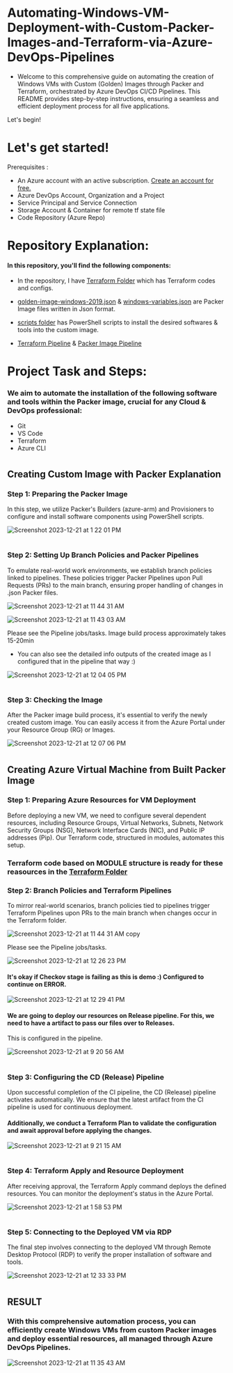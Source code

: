# Automating-Windows-VM-Deployment-with-Custom-Packer-Images-and-Terraform-via-Azure-DevOps-Pipelines

- Welcome to this comprehensive guide on automating the creation of Windows VMs with Custom (Golden) Images through Packer and Terraform, orchestrated by Azure DevOps CI/CD Pipelines. This README provides step-by-step instructions, ensuring a seamless and efficient deployment process for all five applications.

Let's begin!

# Let's get started!

Prerequisites :
- An Azure account with an active subscription. <a href="https://azure.microsoft.com/en-us/free/?WT.mc_id=A261C142F" target="_blank">Create an account for free.</a> 
- Azure DevOps Account, Organization and a Project
- Service Principal and Service Connection
- Storage Account & Container for remote tf state file
- Code Repository (Azure Repo)
#

# Repository Explanation:

#### In this repository, you'll find the following components:

- In the repository, I have  <a href="https://github.com/hkaanturgut/Automating-Windows-VM-Deployment-with-Custom-Packer-Images-and-Terraform-via-Azure-DevOps-Pipelines/tree/main/Terraform" target="_blank">Terraform Folder</a>  which has Terraform codes and configs.



- <a href="https://github.com/hkaanturgut/Automating-Windows-VM-Deployment-with-Custom-Packer-Images-and-Terraform-via-Azure-DevOps-Pipelines/blob/main/golden-image-windows-2019.json" target="_blank">golden-image-windows-2019.json</a>  & <a href="https://github.com/hkaanturgut/Automating-Windows-VM-Deployment-with-Custom-Packer-Images-and-Terraform-via-Azure-DevOps-Pipelines/blob/main/windows-variables.json" target="_blank">windows-variables.json</a> are Packer Image files written in Json format.


- <a href="https://github.com/hkaanturgut/Automating-Windows-VM-Deployment-with-Custom-Packer-Images-and-Terraform-via-Azure-DevOps-Pipelines/tree/main/scripts" target="_blank">scripts folder</a> has PowerShell scripts to install the desired softwares & tools into the custom image.

  
- <a href="https://github.com/hkaanturgut/Automating-Windows-VM-Deployment-with-Custom-Packer-Images-and-Terraform-via-Azure-DevOps-Pipelines/blob/main/Terraform-Packer-VM-Automation.yml" target="_blank">Terraform Pipeline</a> & <a href="https://github.com/hkaanturgut/Automating-Windows-VM-Deployment-with-Custom-Packer-Images-and-Terraform-via-Azure-DevOps-Pipelines/blob/main/Packer-Golden-Image-Build.yml" target="_blank">Packer Image Pipeline</a>


# Project Task and Steps:

### We aim to automate the installation of the following software and tools within the Packer image, crucial for any Cloud & DevOps professional:

- Git
- VS Code
- Terraform
- Azure CLI

#

## Creating Custom Image with Packer Explanation

### Step 1: Preparing the Packer Image

In this step, we utilize Packer's Builders (azure-arm) and Provisioners to configure and install software components using PowerShell scripts.

![Screenshot 2023-12-21 at 1 22 01 PM](https://github.com/hkaanturgut/Automating-Windows-VM-Deployment-with-Custom-Packer-Images-and-Terraform-via-Azure-DevOps-Pipelines/assets/113396342/a200960a-4b60-4abe-9f5e-23bfe4a9154f)

#

### Step 2: Setting Up Branch Policies and Packer Pipelines

To emulate real-world work environments, we establish branch policies linked to pipelines. These policies trigger Packer Pipelines upon Pull Requests (PRs) to the main branch, ensuring proper handling of changes in .json Packer files.

![Screenshot 2023-12-21 at 11 44 31 AM](https://github.com/hkaanturgut/Automating-Windows-VM-Deployment-with-Custom-Packer-Images-and-Terraform-via-Azure-DevOps-Pipelines/assets/113396342/f9187cc7-b14a-4abc-a6ae-72d39d5acbfc)

![Screenshot 2023-12-21 at 11 43 03 AM](https://github.com/hkaanturgut/Automating-Windows-VM-Deployment-with-Custom-Packer-Images-and-Terraform-via-Azure-DevOps-Pipelines/assets/113396342/c55b2c1f-0b28-4c31-9c84-c5478e30d948)

Please see the Pipeline jobs/tasks. Image build process approximately takes 15-20min
  - You can also see the detailed info outputs of the created image as I configured that in the pipeline that way :)

![Screenshot 2023-12-21 at 12 04 05 PM](https://github.com/hkaanturgut/Automating-Windows-VM-Deployment-with-Custom-Packer-Images-and-Terraform-via-Azure-DevOps-Pipelines/assets/113396342/f1c37469-d22b-46b6-86a1-e5d4841b5a5b)

#

### Step 3: Checking the Image

After the Packer image build process, it's essential to verify the newly created custom image. You can easily access it from the Azure Portal under your Resource Group (RG) or Images.

![Screenshot 2023-12-21 at 12 07 06 PM](https://github.com/hkaanturgut/Automating-Windows-VM-Deployment-with-Custom-Packer-Images-and-Terraform-via-Azure-DevOps-Pipelines/assets/113396342/0e4914fe-51c1-406a-add7-5c9c3ee253d1)
#

## Creating Azure Virtual Machine from Built Packer Image

### Step 1: Preparing Azure Resources for VM Deployment

Before deploying a new VM, we need to configure several dependent resources, including Resource Groups, Virtual Networks, Subnets, Network Security Groups (NSG), Network Interface Cards (NIC), and Public IP addresses (Pip). Our Terraform code, structured in modules, automates this setup.
  
### Terraform code based on MODULE structure is ready for these reasources in the  <a href="https://github.com/hkaanturgut/Automating-Windows-VM-Deployment-with-Custom-Packer-Images-and-Terraform-via-Azure-DevOps-Pipelines/tree/main/Terraform" target="_blank">Terraform Folder</a> 

### Step 2: Branch Policies and Terraform Pipelines

To mirror real-world scenarios, branch policies tied to pipelines trigger Terraform Pipelines upon PRs to the main branch when changes occur in the Terraform folder.

![Screenshot 2023-12-21 at 11 44 31 AM copy](https://github.com/hkaanturgut/Automating-Windows-VM-Deployment-with-Custom-Packer-Images-and-Terraform-via-Azure-DevOps-Pipelines/assets/113396342/0c7152bc-2560-4a6b-8a10-5411bb55b82d)

Please see the Pipeline jobs/tasks. 

![Screenshot 2023-12-21 at 12 26 23 PM](https://github.com/hkaanturgut/Automating-Windows-VM-Deployment-with-Custom-Packer-Images-and-Terraform-via-Azure-DevOps-Pipelines/assets/113396342/7bbdf628-6f85-4521-841d-c733e80777aa)

#### It's okay if Checkov stage is failing as this is demo :) Configured to continue on ERROR.

![Screenshot 2023-12-21 at 12 29 41 PM](https://github.com/hkaanturgut/Automating-Windows-VM-Deployment-with-Custom-Packer-Images-and-Terraform-via-Azure-DevOps-Pipelines/assets/113396342/e6816007-482f-42d2-a308-c8b81362e55d)

#### We are going to deploy our resources on Release pipeline. For this, we need to have a artifact to pass our files over to Releases. 
This is configured in the pipeline.

![Screenshot 2023-12-21 at 9 20 56 AM](https://github.com/hkaanturgut/Automating-Windows-VM-Deployment-with-Custom-Packer-Images-and-Terraform-via-Azure-DevOps-Pipelines/assets/113396342/60a4674c-f7fd-4303-9183-cdc5fa76f758)


#

### Step 3: Configuring the CD (Release) Pipeline 

Upon successful completion of the CI pipeline, the CD (Release) pipeline activates automatically. We ensure that the latest artifact from the CI pipeline is used for continuous deployment. 

#### Additionally, we conduct a Terraform Plan to validate the configuration and await approval before applying the changes.

![Screenshot 2023-12-21 at 9 21 15 AM](https://github.com/hkaanturgut/Automating-Windows-VM-Deployment-with-Custom-Packer-Images-and-Terraform-via-Azure-DevOps-Pipelines/assets/113396342/6a2e2d04-57f0-4468-8d8e-6848aae42bd6)

#

### Step 4: Terraform Apply and Resource Deployment

After receiving approval, the Terraform Apply command deploys the defined resources. You can monitor the deployment's status in the Azure Portal.

![Screenshot 2023-12-21 at 1 58 53 PM](https://github.com/hkaanturgut/Automating-Windows-VM-Deployment-with-Custom-Packer-Images-and-Terraform-via-Azure-DevOps-Pipelines/assets/113396342/982a81f0-0d77-4702-8e50-65705cdddefe)


#

### Step 5: Connecting to the Deployed VM via RDP

The final step involves connecting to the deployed VM through Remote Desktop Protocol (RDP) to verify the proper installation of software and tools.

![Screenshot 2023-12-21 at 12 33 33 PM](https://github.com/hkaanturgut/Automating-Windows-VM-Deployment-with-Custom-Packer-Images-and-Terraform-via-Azure-DevOps-Pipelines/assets/113396342/a2351c28-9f94-4c73-a3be-62531128a9c9)

#

## RESULT

### With this comprehensive automation process, you can efficiently create Windows VMs from custom Packer images and deploy essential resources, all managed through Azure DevOps Pipelines.

![Screenshot 2023-12-21 at 11 35 43 AM](https://github.com/hkaanturgut/Automating-Windows-VM-Deployment-with-Custom-Packer-Images-and-Terraform-via-Azure-DevOps-Pipelines/assets/113396342/db08e3ab-914e-4495-b0d9-b643539a4675)
